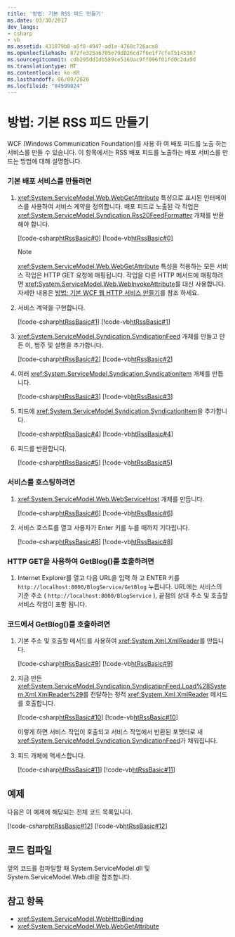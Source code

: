 ```yaml
---
title: '방법: 기본 RSS 피드 만들기'
ms.date: 03/30/2017
dev_langs:
- csharp
- vb
ms.assetid: 431879b8-a5f8-4947-ad1e-4768c726aca8
ms.openlocfilehash: 872fe325a6705e79d026cd7f6e1f7cfef5145307
ms.sourcegitcommit: cdb295dd1db589ce5169ac9ff096f01fd0c2da9d
ms.translationtype: MT
ms.contentlocale: ko-KR
ms.lasthandoff: 06/09/2020
ms.locfileid: "84599024"
---
```

# <a name="how-to-create-a-basic-rss-feed"></a>방법: 기본 RSS 피드 만들기
WCF (Windows Communication Foundation)를 사용 하 여 배포 피드를 노출 하는 서비스를 만들 수 있습니다. 이 항목에서는 RSS 배포 피드를 노출하는 배포 서비스를 만드는 방법에 대해 설명합니다.  
  
### <a name="to-create-a-basic-syndication-service"></a>기본 배포 서비스를 만들려면  
  
1. <xref:System.ServiceModel.Web.WebGetAttribute> 특성으로 표시된 인터페이스를 사용하여 서비스 계약을 정의합니다. 배포 피드로 노출된 각 작업은 <xref:System.ServiceModel.Syndication.Rss20FeedFormatter> 개체를 반환해야 합니다.  
  
     [!code-csharp[htRssBasic#0](../../../../samples/snippets/csharp/VS_Snippets_CFX/htrssbasic/cs/program.cs#0)]
     [!code-vb[htRssBasic#0](../../../../samples/snippets/visualbasic/VS_Snippets_CFX/htrssbasic/vb/program.vb#0)]  
  
    > [!NOTE]
    > <xref:System.ServiceModel.Web.WebGetAttribute> 특성을 적용하는 모든 서비스 작업은 HTTP GET 요청에 매핑됩니다. 작업을 다른 HTTP 메서드에 매핑하려면 <xref:System.ServiceModel.Web.WebInvokeAttribute>를 대신 사용합니다. 자세한 내용은 [방법: 기본 WCF 웹 HTTP 서비스 만들기](how-to-create-a-basic-wcf-web-http-service.md)를 참조 하세요.  
  
2. 서비스 계약을 구현합니다.  
  
     [!code-csharp[htRssBasic#1](../../../../samples/snippets/csharp/VS_Snippets_CFX/htrssbasic/cs/program.cs#1)]
     [!code-vb[htRssBasic#1](../../../../samples/snippets/visualbasic/VS_Snippets_CFX/htrssbasic/vb/program.vb#1)]  
  
3. <xref:System.ServiceModel.Syndication.SyndicationFeed> 개체를 만들고 만든 이, 범주 및 설명을 추가합니다.  
  
     [!code-csharp[htRssBasic#2](../../../../samples/snippets/csharp/VS_Snippets_CFX/htrssbasic/cs/program.cs#2)]
     [!code-vb[htRssBasic#2](../../../../samples/snippets/visualbasic/VS_Snippets_CFX/htrssbasic/vb/program.vb#2)]  
  
4. 여러 <xref:System.ServiceModel.Syndication.SyndicationItem> 개체를 만듭니다.  
  
     [!code-csharp[htRssBasic#3](../../../../samples/snippets/csharp/VS_Snippets_CFX/htrssbasic/cs/program.cs#3)]
     [!code-vb[htRssBasic#3](../../../../samples/snippets/visualbasic/VS_Snippets_CFX/htrssbasic/vb/program.vb#3)]  
  
5. 피드에 <xref:System.ServiceModel.Syndication.SyndicationItem>을 추가합니다.  
  
     [!code-csharp[htRssBasic#4](../../../../samples/snippets/csharp/VS_Snippets_CFX/htrssbasic/cs/program.cs#4)]
     [!code-vb[htRssBasic#4](../../../../samples/snippets/visualbasic/VS_Snippets_CFX/htrssbasic/vb/program.vb#4)]  
  
6. 피드를 반환합니다.  
  
     [!code-csharp[htRssBasic#5](../../../../samples/snippets/csharp/VS_Snippets_CFX/htrssbasic/cs/program.cs#5)]
     [!code-vb[htRssBasic#5](../../../../samples/snippets/visualbasic/VS_Snippets_CFX/htrssbasic/vb/program.vb#5)]  
  
### <a name="to-host-a-service"></a>서비스를 호스팅하려면  
  
1. <xref:System.ServiceModel.Web.WebServiceHost> 개체를 만듭니다.  
  
     [!code-csharp[htRssBasic#6](../../../../samples/snippets/csharp/VS_Snippets_CFX/htrssbasic/cs/program.cs#6)]
     [!code-vb[htRssBasic#6](../../../../samples/snippets/visualbasic/VS_Snippets_CFX/htrssbasic/vb/program.vb#6)]  
  
2. 서비스 호스트를 열고 사용자가 Enter 키를 누를 때까지 기다립니다.  
  
     [!code-csharp[htRssBasic#8](../../../../samples/snippets/csharp/VS_Snippets_CFX/htrssbasic/cs/program.cs#8)]
     [!code-vb[htRssBasic#8](../../../../samples/snippets/visualbasic/VS_Snippets_CFX/htrssbasic/vb/program.vb#8)]  
  
### <a name="to-call-getblog-with-an-http-get"></a>HTTP GET을 사용하여 GetBlog()를 호출하려면  
  
1. Internet Explorer를 열고 다음 URL을 입력 하 고 ENTER 키를 `http://localhost:8000/BlogService/GetBlog` 누릅니다. URL에는 서비스의 기준 주소 ( `http://localhost:8000/BlogService` ), 끝점의 상대 주소 및 호출할 서비스 작업이 포함 됩니다.  
  
### <a name="to-call-getblog-from-code"></a>코드에서 GetBlog()를 호출하려면  
  
1. 기본 주소 및 호출할 메서드를 사용하여 <xref:System.Xml.XmlReader>를 만듭니다.  
  
     [!code-csharp[htRssBasic#9](../../../../samples/snippets/csharp/VS_Snippets_CFX/htrssbasic/cs/snippets.cs#9)]
     [!code-vb[htRssBasic#9](../../../../samples/snippets/visualbasic/VS_Snippets_CFX/htrssbasic/vb/snippets.vb#9)]  
  
2. 지금 만든 <xref:System.ServiceModel.Syndication.SyndicationFeed.Load%28System.Xml.XmlReader%29>를 전달하는 정적 <xref:System.Xml.XmlReader> 메서드를 호출합니다.  
  
     [!code-csharp[htRssBasic#10](../../../../samples/snippets/csharp/VS_Snippets_CFX/htrssbasic/cs/snippets.cs#10)]
     [!code-vb[htRssBasic#10](../../../../samples/snippets/visualbasic/VS_Snippets_CFX/htrssbasic/vb/snippets.vb#10)]  
  
     이렇게 하면 서비스 작업이 호출되고 서비스 작업에서 반환된 포맷터로 새 <xref:System.ServiceModel.Syndication.SyndicationFeed>가 채워집니다.  
  
3. 피드 개체에 액세스합니다.  
  
     [!code-csharp[htRssBasic#11](../../../../samples/snippets/csharp/VS_Snippets_CFX/htrssbasic/cs/snippets.cs#11)]
     [!code-vb[htRssBasic#11](../../../../samples/snippets/visualbasic/VS_Snippets_CFX/htrssbasic/vb/snippets.vb#11)]  
  
## <a name="example"></a>예제  
 다음은 이 예제에 해당되는 전체 코드 목록입니다.  
  
 [!code-csharp[htRssBasic#12](../../../../samples/snippets/csharp/VS_Snippets_CFX/htrssbasic/cs/program.cs#12)]
 [!code-vb[htRssBasic#12](../../../../samples/snippets/visualbasic/VS_Snippets_CFX/htrssbasic/vb/program.vb#12)]  
  
## <a name="compiling-the-code"></a>코드 컴파일  
 앞의 코드를 컴파일할 때 System.ServiceModel.dll 및 System.ServiceModel.Web.dll을 참조합니다.  
  
## <a name="see-also"></a>참고 항목

- <xref:System.ServiceModel.WebHttpBinding>
- <xref:System.ServiceModel.Web.WebGetAttribute>
